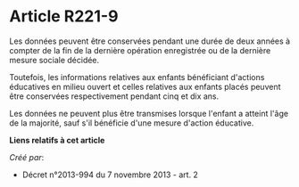 # Article R221-9

Les données peuvent être conservées pendant une durée de deux années à compter de la fin de la dernière opération enregistrée
ou de la dernière mesure sociale décidée. 

Toutefois, les informations relatives aux enfants bénéficiant d'actions éducatives en milieu ouvert et celles relatives aux
enfants placés peuvent être conservées respectivement pendant cinq et dix ans. 

Les données ne peuvent plus être transmises lorsque l'enfant a atteint l'âge de la majorité, sauf s'il bénéficie d'une mesure
d'action éducative.

**Liens relatifs à cet article**

_Créé par_:

  - Décret n°2013-994 du 7 novembre 2013 - art. 2
